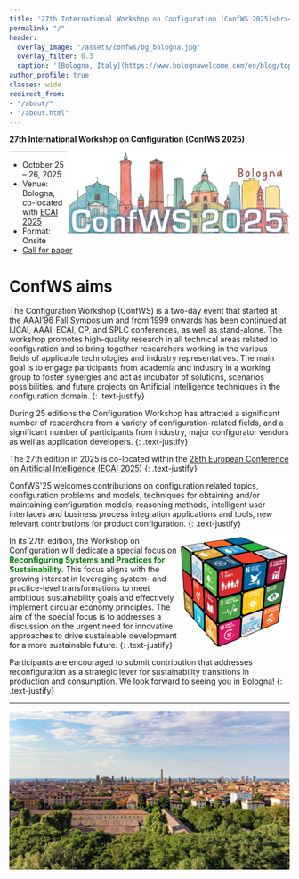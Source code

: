 ```yaml
---
title: '27th International Workshop on Configuration (ConfWS 2025)<br><span style="font-size: 60%;">Bologna, Italy. Oct 25-26, 2025</span>'
permalink: "/"
header:
  overlay_image: "/assets/confws/bg_bologna.jpg"
  overlay_filter: 0.3
  caption: '[Bologna, Italy](https://www.bolognawelcome.com/en/blog/top-10-things-to-do-in-bologna-)'
author_profile: true
classes: wide
redirect_from:
- "/about/"
- "/about.html"
---
```


**27th International Workshop on Configuration (ConfWS 2025)**

<img style="float: right; width: 400px;" src="assets/confws/confws-2025-logo.png">

---
- October 25 – 26, 2025
- Venue: Bologna, co-located with [ECAI 2025](https://ecai2025.org)
- Format: Onsite
- [Call for paper](https://confws.github.io/call-for-papers/)

# ConfWS aims
The Configuration Workshop (ConfWS) is a two-day event that started at the AAAI’96 Fall Symposium and from 1999 onwards has been continued at IJCAI, AAAI, ECAI, CP, and SPLC conferences, as well as stand-alone. 
The workshop promotes high-quality research in all technical areas related to configuration and to bring together researchers working in the various fields of applicable technologies and industry representatives. The main goal is to engage participants from academia and industry in a working group to foster synergies and act as incubator of solutions, scenarios possibilities, and future projects on Artificial Intelligence techniques in the configuration domain. 
{: .text-justify}

During 25 editions the Configuration Workshop has attracted a significant number of researchers from a variety of configuration-related fields, and a significant number of participants from industry, major configurator vendors as well as application developers. 
{: .text-justify}

The 27th edition in 2025 is co-located within the [28th European Conference on Artificial Intelligence (ECAI 2025)](https://ecai2025.org)
{: .text-justify}

ConfWS'25 welcomes contributions on configuration related topics, configuration problems and models, techniques for obtaining and/or maintaining configuration models, reasoning methods, intelligent user interfaces and business process integration applications and tools, new relevant contributions for product configuration.
{: .text-justify}

<img style="float: right; width: 200px;" src="assets/confws/rueda.png">

In its 27th edition, the Workshop on Configuration will dedicate a special focus on <span style="color:green">**Reconfiguring Systems and Practices for Sustainability**</span>. This focus aligns with the growing interest in leveraging system- and practice-level transformations to meet ambitious sustainability goals and effectively implement circular economy principles. The aim of the special focus is to addresses a discussion on the urgent need for innovative approaches to drive sustainable development for a more sustainable future.
{: .text-justify}

Participants are encouraged to submit contribution that addresses reconfiguration as a strategic lever for sustainability transitions in production and consumption. We look forward to seeing you in Bologna!
{: .text-justify}


<!--
 Participants are encouraged to submit and present contributions that addresses <span style="color:green">Green Configuration</span> to foster a constructive discussion on a hot topic both in industry and academia with the aim to detect and share opportunities for a more sustainable future.
{: .text-justify}

## Reconfiguring Systems and Practices for Sustainability

In its 27th edition, the Workshop on Configuration will dedicate a research track to exploring reconfiguration as a strategic lever for sustainability transitions in production and consumption. This focus aligns with the growing interest in leveraging system- and practice-level transformations to meet ambitious sustainability goals and effectively implement circular economy principles.
{: .text-justify}

The aim of the special focus is to addresses a discussion on the urgent need for innovative approaches to drive sustainable development for reconfiguration techniques to address the challenges and promote practical solutions for social good. In particular, by framing reconfiguration as a dynamic and adaptive process, this focus aims to provide actionable insights and solutions for transitioning to a more sustainable future.
{: .text-justify}
-->


---

![ConfWS will be at Bologna](/assets/confws/bg_bologna.jpg "ConfWS will be at Bologna")

